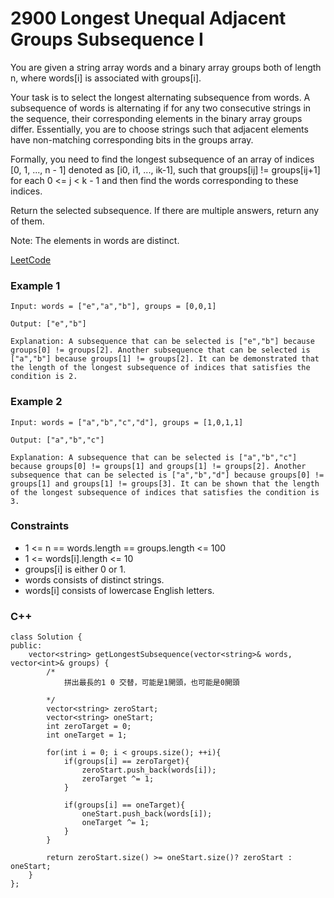# 2900 Longest Unequal Adjacent Groups Subsequence I

You are given a string array words and a binary array groups both of length n, where words[i] is associated with groups[i].

Your task is to select the longest alternating 
subsequence
 from words. A subsequence of words is alternating if for any two consecutive strings in the sequence, their corresponding elements in the binary array groups differ. Essentially, you are to choose strings such that adjacent elements have non-matching corresponding bits in the groups array.

Formally, you need to find the longest subsequence of an array of indices [0, 1, ..., n - 1] denoted as [i0, i1, ..., ik-1], such that groups[ij] != groups[ij+1] for each 0 <= j < k - 1 and then find the words corresponding to these indices.

Return the selected subsequence. If there are multiple answers, return any of them.

Note: The elements in words are distinct.

[LeetCode](https://leetcode.cn/problems/longest-unequal-adjacent-groups-subsequence-i/)

### Example 1

```
Input: words = ["e","a","b"], groups = [0,0,1]

Output: ["e","b"]

Explanation: A subsequence that can be selected is ["e","b"] because groups[0] != groups[2]. Another subsequence that can be selected is ["a","b"] because groups[1] != groups[2]. It can be demonstrated that the length of the longest subsequence of indices that satisfies the condition is 2.
```

### Example 2

```
Input: words = ["a","b","c","d"], groups = [1,0,1,1]

Output: ["a","b","c"]

Explanation: A subsequence that can be selected is ["a","b","c"] because groups[0] != groups[1] and groups[1] != groups[2]. Another subsequence that can be selected is ["a","b","d"] because groups[0] != groups[1] and groups[1] != groups[3]. It can be shown that the length of the longest subsequence of indices that satisfies the condition is 3.
```

### Constraints

* 1 <= n == words.length == groups.length <= 100
* 1 <= words[i].length <= 10
* groups[i] is either 0 or 1.
* words consists of distinct strings.
* words[i] consists of lowercase English letters.


### C++ 

```
class Solution {
public:
    vector<string> getLongestSubsequence(vector<string>& words, vector<int>& groups) {
        /*
            拼出最長的1 0 交替，可能是1開頭，也可能是0開頭

        */
        vector<string> zeroStart;
        vector<string> oneStart;
        int zeroTarget = 0;
        int oneTarget = 1;

        for(int i = 0; i < groups.size(); ++i){
            if(groups[i] == zeroTarget){
                zeroStart.push_back(words[i]);
                zeroTarget ^= 1;
            }

            if(groups[i] == oneTarget){
                oneStart.push_back(words[i]);
                oneTarget ^= 1;
            }
        }

        return zeroStart.size() >= oneStart.size()? zeroStart : oneStart;
    }
};
```